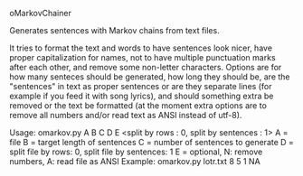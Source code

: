 oMarkovChainer

Generates sentences with Markov chains from text files.

It tries to format the text and words to have sentences look nicer, have proper capitalization for names, not to have multiple punctuation marks after each other, and remove some non-letter characters.
Options are for how many senteces should be generated, how long they should be, are the "sentences" in text as proper sentences or are they separate lines (for example if you feed it with song lyrics), and should something extra be removed or the text be formatted (at the moment extra options are to remove all numbers and/or read text as ANSI instead of utf-8).

Usage:
omarkov.py A B C D E <sentence length> <number of sentences> <split by rows : 0, split by sentences : 1> <optional>
A = file
B = target length of sentences
C = number of sentences to generate
D = split file by rows: 0, split file by sentences: 1
E = optional, N: remove numbers, A: read file as ANSI
Example: omarkov.py lotr.txt 8 5 1 NA
